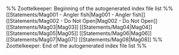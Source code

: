 %% Zoottelkeeper: Beginning of the autogenerated index file list  %%
 [[Statements/Mag001 - Angler fish|Mag001 - Angler fish]]
 [[Statements/Mag002 - Do Not Open|Mag002 - Do Not Open]]
 [[Statements/Mag03|Mag03]]
 [[Statements/Mag04|Mag04]]
 [[Statements/Mag05|Mag05]]
 [[Statements/Mag06|Mag06]]
 [[Statements/Mag07|Mag07]]
 [[Statements/Mag08|Mag08]]
%% Zoottelkeeper: End of the autogenerated index file list  %%
